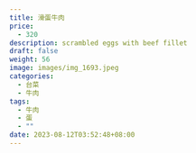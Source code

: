 ```yaml
---
title: 滑蛋牛肉
price:
  - 320
description: scrambled eggs with beef fillet
draft: false
weight: 56
image: images/img_1693.jpeg
categories:
  - 台菜
  - 牛肉
tags:
  - 牛肉
  - 蛋
  - ""
date: 2023-08-12T03:52:48+08:00
---
```


